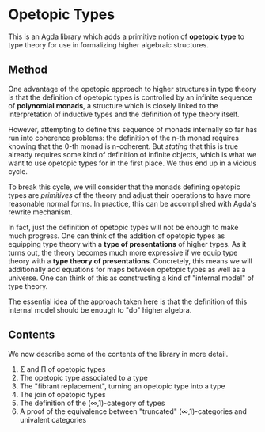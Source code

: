 # Opetopic Types

This is an Agda library which adds a primitive notion of **opetopic
type** to type theory for use in formalizing higher algebraic
structures.

## Method

One advantage of the opetopic approach to higher structures in type
theory is that the definition of opetopic types is controlled by an
infinite sequence of **polynomial monads**, a structure which is closely
linked to the interpretation of inductive types and the definition of
type theory itself.

However, attempting to define this sequence of monads internally so
far has run into coherence problems: the definition of the n-th monad
requires knowing that the 0-th monad is n-coherent.  But *stating*
that this is true already requires some kind of definition of infinite
objects, which is what we want to use opetopic types for in the first
place.  We thus end up in a vicious cycle.

To break this cycle, we will consider that the monads defining
opetopic types are *primitives* of the theory and adjust their
operations to have more reasonable normal forms.  In practice, this
can be accomplished with Agda's rewrite mechanism.

In fact, just the definition of opetopic types will not be enough to
make much progress.  One can think of the addition of opetopic types
as equipping type theory with a **type of presentations** of higher
types.  As it turns out, the theory becomes much more expressive if 
we equip type theory with a **type theory of presentations**.  Concretely, 
this means we will additionally add equations for maps between opetopic 
types as well as a universe.  One can think of this as constructing a 
kind of "internal model" of type theory.

The essential idea of the approach taken here is that the definition
of this internal model should be enough to "do" higher algebra.

## Contents

We now describe some of the contents of the library in more detail.

1. Σ and Π of opetopic types
2. The opetopic type associated to a type
3. The "fibrant replacement", turning an opetopic type into a type
4. The join of opetopic types
5. The definition of the (∞,1)-category of types
6. A proof of the equivalence between "truncated" (∞,1)-categories and
   univalent categories

